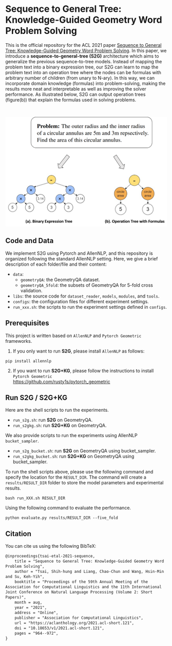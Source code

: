 # Sequence to General Tree: Knowledge-Guided Geometry Word Problem Solving

This is the official repository for the ACL 2021 paper [Sequence to General Tree: Knowledge-Guided Geometry Word Problem Solving](https://aclanthology.org/2021.acl-short.121/). In this paper, we introduce a **sequence-to-general-tree (S2G)** architecture which aims to generalize the previous sequence-to-tree models. Instead of mapping the problem text into a binary expression tree, our S2G can learn to map the problem text into an operation tree where the nodes can be formulas with arbitrary number of children (from unary to N-ary). In this way, we can incorporate domain knowledge (formulas) into problem-solving, making the results more neat and interpretable as well as improving the solver performance. As illustrated below, S2G can output operation trees (figure(b)) that explain the formulas used in solving problems.

<br>
<p align="center">
  <img src="./imgs/figure1.png" width="550">
</p>


## Code and Data

We implement S2G using Pytorch and AllenNLP, and this repository is organized following the standard AllenNLP setting.
Here, we give a brief description of each folder/file and their content:

+ `data`: 
    + `geometryQA`: the GeometryQA dataset.
    + `geometryQA_5fold`: the subsets of GeometryQA for 5-fold cross validation.
+ `libs`: the source code for `dataset_reader`, `models`, `modules`, and `tools`.
+ `configs`: the configuration files for different experiment settings.  
+ `run_xxx.sh`: the scripts to run the experiment settings defined in `configs`.


## Prerequisites

This project is written based on `AllenNLP` and `Pytorch Geometric` frameworks.

1. If you only want to run **S2G**, please install `AllenNLP` as follows:

```
pip install allennlp
```

2. If you want to run **S2G+KG**, please follow the instructions to install `Pytorch Geometric`  
https://github.com/rusty1s/pytorch_geometric



## Run S2G / S2G+KG

Here are the shell scripts to run the experiments.

+ `run_s2g.sh`: run **S2G** on GeometryQA.
+ `run_s2gkg.sh`: run **S2G+KG** on GeometryQA.

We also provide scripts to run the experiments using AllenNLP `bucket_sampler`.

+ `run_s2g_bucket.sh`: run **S2G** on GeometryQA using bucket_sampler.
+ `run_s2gkg_bucket.sh`: run **S2G+KG** on GeometryQA using bucket_sampler.


To run the shell scripts above, please use the following command and specify the location for the `RESULT_DIR`. The command will create a `results/RESULT_DIR` folder to store the model parameters and experimental results. 
```
bash run_XXX.sh RESULT_DIR
```

Using the following command to evaluate the performance.
```
python evaluate.py results/RESULT_DIR --five_fold
```

## Citation

You can cite us using the following BibTeX:

```
@inproceedings{tsai-etal-2021-sequence,
    title = "Sequence to General Tree: Knowledge-Guided Geometry Word Problem Solving",
    author = "Tsai, Shih-hung and Liang, Chao-Chun and Wang, Hsin-Min and Su, Keh-Yih",
    booktitle = "Proceedings of the 59th Annual Meeting of the Association for Computational Linguistics and the 11th International Joint Conference on Natural Language Processing (Volume 2: Short Papers)",
    month = aug,
    year = "2021",
    address = "Online",
    publisher = "Association for Computational Linguistics",
    url = "https://aclanthology.org/2021.acl-short.121",
    doi = "10.18653/v1/2021.acl-short.121",
    pages = "964--972",
}
```
